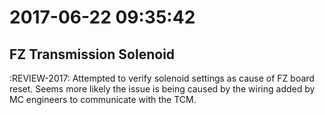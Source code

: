 
# 2017-06-22 09:35:42
## FZ Transmission Solenoid
:REVIEW-2017:
Attempted to verify solenoid settings as cause of FZ board reset.
Seems more likely the issue is being caused by the wiring added by MC engineers
to communicate with the TCM.
